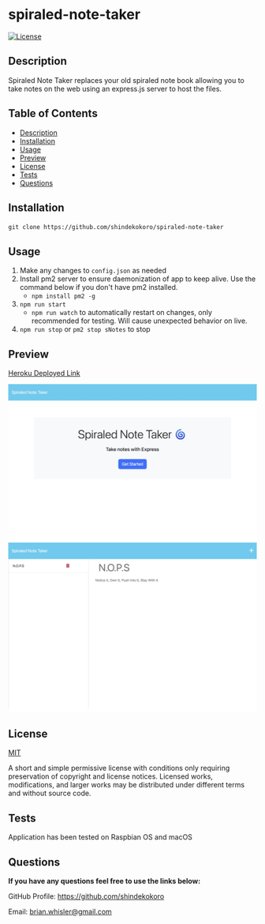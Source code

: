 # spiraled-note-taker

[![License](https://img.shields.io/github/license/shindekokoro/spiraled-note-taker)](http://choosealicense.com/licenses/mit/)

## Description
Spiraled Note Taker replaces your old spiraled note book allowing you to take notes on the web using an express.js server to host the files.

## Table of Contents
- [Description](#description)
- [Installation](#installation)
- [Usage](#usage)
- [Preview](#preview)
- [License](#license)
- [Tests](#tests)
- [Questions](#questions)

## Installation
`git clone https://github.com/shindekokoro/spiraled-note-taker`

## Usage
1. Make any changes to `config.json` as needed
2. Install pm2 server to ensure daemonization of app to keep alive. Use the command below if you don't have pm2 installed.
   - `npm install pm2 -g`
3. `npm run start`
   - `npm run watch` to automatically restart on changes, only recommended for testing. Will cause unexpected behavior on live.
4. `npm run stop` or `pm2 stop sNotes` to stop

## Preview
[Heroku Deployed Link](https://spiraled-note-taker-231d6b6a70a7.herokuapp.com)

![Preview1](./preview1.jpg)
![Preview2](./preview2.jpg)

## License
[MIT](http://choosealicense.com/licenses/mit/)

A short and simple permissive license with conditions only requiring preservation of copyright and license notices. Licensed works, modifications, and larger works may be distributed under different terms and without source code.

## Tests
Application has been tested on Raspbian OS and macOS

## Questions
**If you have any questions feel free to use the links below:**

GitHub Profile: https://github.com/shindekokoro

Email: brian.whisler@gmail.com

